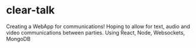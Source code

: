# clear-talk
Creating a WebApp for communications! Hoping to allow for text, audio and video communications between parties.
Using React, Node, Websockets, MongoDB
